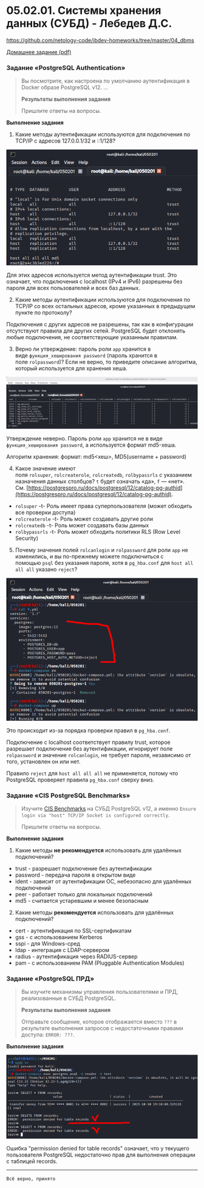 # 05.02.01. Cистемы хранения данных (СУБД) - Лебедев Д.С.
https://github.com/netology-code/ibdev-homeworks/tree/master/04_dbms

[Домашнее задание (pdf)](_att/050201/050201_Домашнее%20задание%20к%20занятию%20«2.1.%20Системы%20хранения%20данных%20(СУБД)».pdf)
### Задание «PostgreSQL Authentication»
> Вы посмотрите, как настроена по умолчанию аутентификация в Docker образе PostgreSQL v12.
> ...
> 
> **Результаты выполнения задания**
> 
> Пришлите ответы на вопросы.

**Выполнение задания**

1. Какие методы аутентификации используются для подключения по TCP/IP с адресов 127.0.0.1/32 и ::1/128?

![](_att/050201/050201-01-01.png)  

Для этих адресов используется метод аутентификации trust. Это означает, что подключения с localhost (IPv4 и IPv6) разрешены без пароля для всех пользователей и всех баз данных.

2. Какие методы аутентификации используются для подключения по TCP/IP со всех остальных адресов, кроме указанных в предыдущем пункте по протоколу?

Подключения с других адресов не разрешены, так как в конфигурации отсутствуют правила для других сетей. PostgreSQL будет отклонять любые подключения, не соответствующие указанным правилам.

3. Верно ли утверждение: пароль роли `app` хранится в виде `функция_хеширования password` (пароль хранится в поле `rolpassword`)? Если не верно, то приведите описание алгоритма, который используется для хранения хеша.

![](_att/050201/050201-01-02.png)  

Утверждение неверно. Пароль роли `app` хранится не в виде `функция_хеширования password`, а используется формат md5-хеша.

Алгоритм хранения: формат: md5<хеш>, MD5(username + password)

4. Какое значение имеют поля `rolsuper`, `rolcreaterole`, `rolcreatedb`, `rolbypassrls` с указанием назначения данных столбцов? `t` будет означать «да», `f` — «нет». См. [https://postgrespro.ru/docs/postgresql/12/catalog-pg-authid](https://postgrespro.ru/docs/postgresql/12/catalog-pg-authid).

- `rolsuper` -t- Роль имеет права суперпользователя (может обходить все проверки доступа)
- `rolcreaterole` -t- Роль может создавать другие роли
- `rolcreatedb` -t- Роль может создавать базы данных
- `rolbypassrls` -t- Роль может обходить политики RLS (Row Level Security)

5. Почему значения полей `rolcanlogin` и `rolpassword` для роли `app` не изменились, и вы по-прежнему можете подключиться с помощью `psql` без указания пароля, хотя в `pg_hba.conf` для `host all all all` указано `reject`?

![](_att/050201/050201-01-03.png)

Это происходит из-за порядка проверки правил в `pg_hba.conf`.  

Подключение с localhost соответствует правилу trust, которое разрешает подключение без аутентификации, игнорирует поле `rolpassword` и значение `rolcanlogin`, не требует пароля, независимо от того, установлен он или нет.

Правило `reject` для `host all all all` не применяется, потому что PostgreSQL проверяет правила `pg_hba.conf` сверху вниз.

### Задание «CIS PostgreSQL Benchmarks»
> Изучите [CIS Benchmarks](https://www.cisecurity.org/cis-benchmarks/) на СУБД PostgreSQL v12, а именно `Ensure login via "host" TCP/IP Socket is configured correctly`.
> 
> Пришлите ответы на вопросы.

**Выполнение задания**

1. Какие методы **не рекомендуется** использовать для удалённых подключений?
- trust - разрешает подключение без аутентификации
- password - передача пароля в открытом виде
- ident - зависит от аутентификации ОС, небезопасно для удалённых подключений
- peer - работает только для локальных подключений
- md5 - считается устаревшим и менее безопасным

2. Какие методы **рекомендуется** использовать для удалённых подключений?
- cert - аутентификация по SSL-сертификатам
- gss - с использованием Kerberos
- sspi - для Windows-сред
- ldap - интеграция с LDAP-сервером
- radius - аутентификация через RADIUS-сервер
- pam - с использованием PAM (Pluggable Authentication Modules)

### Задание «PostgreSQL ПРД»
> Вы изучите механизмы управления пользователями и ПРД, реализованные в СУБД PostgreSQL.
> 
> **Результаты выполнения задания**
> 
> Отправьте сообщение, которое отображается вместо `???` в результате выполнения запросов с недостаточными правами доступа: `ERROR: ???`.

**Выполнение задания**

![](_att/050201/050201-03-01.png)  

Ошибка "permission denied for table records" означает, что у текущего пользователя PostgreSQL недостаточно прав для выполнения операции с таблицей records.

---
```
Всё верно, принято
```